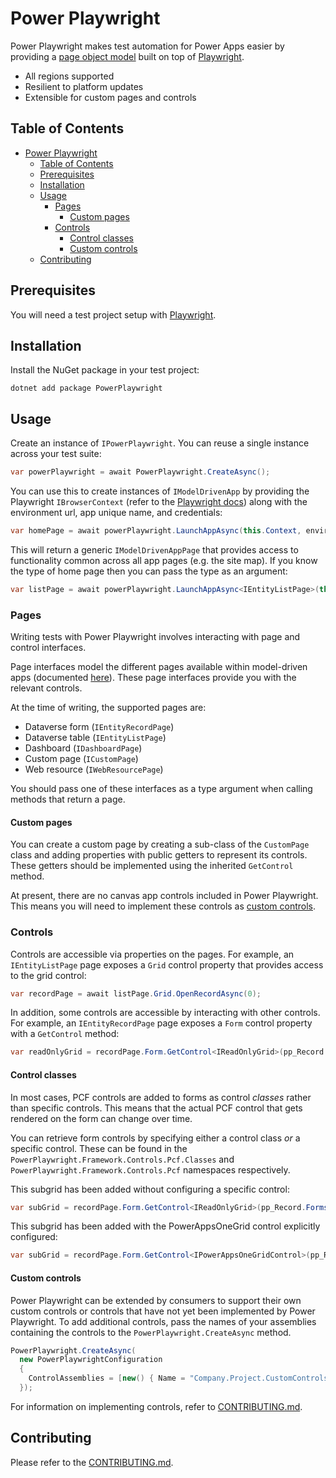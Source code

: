 
# Power Playwright

Power Playwright makes test automation for Power Apps easier by providing a [page object model](https://playwright.dev/dotnet/docs/pom) built on top of [Playwright](https://playwright.dev/dotnet/).

- All regions supported
- Resilient to platform updates
- Extensible for custom pages and controls

## Table of Contents

- [Power Playwright](#power-playwright)
  - [Table of Contents](#table-of-contents)
  - [Prerequisites](#prerequisites)
  - [Installation](#installation)
  - [Usage](#usage)
    - [Pages](#pages)
      - [Custom pages](#custom-pages)
    - [Controls](#controls)
      - [Control classes](#control-classes)
      - [Custom controls](#custom-controls)
  - [Contributing](#contributing)

## Prerequisites

You will need a test project setup with [Playwright](https://playwright.dev/dotnet/docs/intro).

## Installation

Install the NuGet package in your test project:

```shell
dotnet add package PowerPlaywright
```

## Usage

Create an instance of `IPowerPlaywright`. You can reuse a single instance across your test suite:

```csharp
var powerPlaywright = await PowerPlaywright.CreateAsync();
```

You can use this to create instances of `IModelDrivenApp` by providing the Playwright `IBrowserContext` (refer to the [Playwright docs](https://playwright.dev/dotnet/docs/intro)) along with the environment url, app unique name, and credentials:

```csharp
var homePage = await powerPlaywright.LaunchAppAsync(this.Context, environmentUrl, appUniqueName, username, passsword)
```

This will return a generic `IModelDrivenAppPage` that provides access to functionality common across all app pages (e.g. the site map). If you know the type of home page then you can pass the type as an argument:

```csharp
var listPage = await powerPlaywright.LaunchAppAsync<IEntityListPage>(this.Context, environmentUrl, appUniqueName, username, passsword)
```

### Pages

Writing tests with Power Playwright involves interacting with page and control interfaces. 

Page interfaces model the different pages available within model-driven apps (documented [here](https://learn.microsoft.com/en-us/power-apps/maker/model-driven-apps/create-remove-pages#create-a-page)). These page interfaces provide you with the relevant controls. 

At the time of writing, the supported pages are:

- Dataverse form (`IEntityRecordPage`)
- Dataverse table (`IEntityListPage`)
- Dashboard (`IDashboardPage`)
- Custom page (`ICustomPage`)
- Web resource (`IWebResourcePage`)

You should pass one of these interfaces as a type argument when calling methods that return a page.

#### Custom pages

You can create a custom page by creating a sub-class of the `CustomPage` class and adding properties with public getters to represent its controls. These getters should be implemented using the inherited `GetControl` method.

At present, there are no canvas app controls included in Power Playwright. This means you will need to implement these controls as [custom controls](#custom-controls).

### Controls

Controls are accessible via properties on the pages. For example, an `IEntityListPage` page exposes a `Grid` control property that provides access to the grid control:

```csharp
var recordPage = await listPage.Grid.OpenRecordAsync(0);
```

In addition, some controls are accessible by interacting with other controls. For example, an `IEntityRecordPage` page exposes a `Form` control property with a `GetControl` method:

```csharp
var readOnlyGrid = recordPage.Form.GetControl<IReadOnlyGrid>(pp_Record.Forms.Information.RelatedRecordsSubgrid);
```

#### Control classes

In most cases, PCF controls are added to forms as control _classes_ rather than specific controls. This means that the actual PCF control that gets rendered on the form can change over time.

You can retrieve form controls by specifying either a control class _or_ a specific control. These can be found in the `PowerPlaywright.Framework.Controls.Pcf.Classes` and `PowerPlaywright.Framework.Controls.Pcf` namespaces respectively.

This subgrid has been added without configuring a specific control:

```csharp
var subGrid = recordPage.Form.GetControl<IReadOnlyGrid>(pp_Record.Forms.Information.RelatedRecordsSubgrid);
```

This subgrid has been added with the PowerAppsOneGrid control explicitly configured:

```csharp
var subGrid = recordPage.Form.GetControl<IPowerAppsOneGridControl>(pp_Record.Forms.Information.RelatedRecordsSubgrid); 
```

#### Custom controls

Power Playwright can be extended by consumers to support their own custom controls or controls that have not yet been implemented by Power Playwright. To add additional controls, pass the names of your assemblies containing the controls to the `PowerPlaywright.CreateAsync` method.

```csharp
PowerPlaywright.CreateAsync(
  new PowerPlaywrightConfiguration 
  {
    ControlAssemblies = [new() { Name = "Company.Project.CustomControls.dll" }] 
  });
```

For information on implementing controls, refer to [CONTRIBUTING.md](./CONTRIBUTING.md).

## Contributing

Please refer to the [CONTRIBUTING.md](./CONTRIBUTING.md).